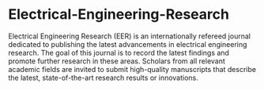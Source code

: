 Electrical-Engineering-Research
===============================

Electrical Engineering Research (EER) is an internationally refereed journal dedicated to publishing the latest advancements in electrical engineering research. The goal of this journal is to record the latest findings and promote further research in these areas. Scholars from all relevant academic fields are invited to submit high-quality manuscripts that describe the latest, state-of-the-art research results or innovations.

